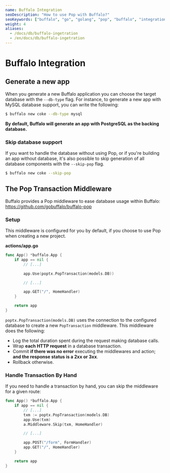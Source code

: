 ```yaml
---
name: Buffalo Integration
seoDescription: "How to use Pop with Buffalo?"
seoKeywords: ["buffalo", "go", "golang", "pop", "buffalo", "integration"]
weight: 4
aliases:
  - /docs/db/buffalo-ingetration
  - /en/docs/db/buffalo-ingetration
---
```


# Buffalo Integration

## Generate a new app

When you generate a new Buffalo application you can choose the target database with the `--db-type` flag. For instance, to generate a new app with MySQL database support, you can write the following:

```bash
$ buffalo new coke --db-type mysql
```

**By default, Buffalo will generate an app with PostgreSQL as the backing database.**

### Skip database support

If you want to handle the database without using Pop, or if you're building an app without database, it's also possible to skip generation of all database components with the `--skip-pop` flag.

```bash
$ buffalo new coke --skip-pop
```

## The Pop Transaction Middleware

Buffalo provides a Pop middleware to ease database usage within Buffalo: https://github.com/gobuffalo/buffalo-pop

### Setup

This middleware is configured for you by default, if you choose to use Pop when creating a new project.

**actions/app.go**

```go
func App() *buffalo.App {
	if app == nil {
        // [...]

        app.Use(poptx.PopTransaction(models.DB))

        // [...]

        app.GET("/", HomeHandler)
    }

    return app
}
```

`poptx.PopTransaction(models.DB)` uses the connection to the configured database to create a new `PopTransaction` middleware. This middleware does the following:

* Log the total duration spent during the request making database calls.
* Wrap **each HTTP request** in a database transaction.
* Commit **if there was no error** executing the middlewares and action; **and the response status is a 2xx or 3xx**.
* Rollback otherwise.

### Handle Transaction By Hand

If you need to handle a transaction by hand, you can skip the middleware for a given route:

```go
func App() *buffalo.App {
	if app == nil {
        // [...]
        txm := poptx.PopTransaction(models.DB)
        app.Use(txm)
        a.Middleware.Skip(txm, HomeHandler)

        // [...]

        app.POST("/form", FormHandler)
        app.GET("/", HomeHandler)
    }

    return app
}
```
